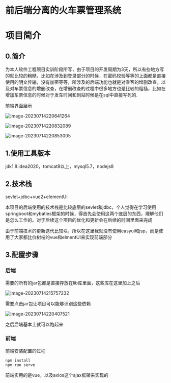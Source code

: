 # 前后端分离的火车票管理系统
# 项目简介

## 0.简介

为本人软件工程项目实训阶段所写，由于项目的开发周期为3天，所以有些地方写的就比较的粗糙，比如在涉及到登录部分的时候，在密码校验等等的上面都是直接使用的明文传输，没有加密等等，所涉及的后端功能也就是对乘客的增删改查，以及对车票信息的增删改查，在增删改查的过程中很多地方也是比较的粗糙，比如在增加车票信息的时候对于发车时间和到站时候是在sql中直接写死的.

前端界面展示

![image-20230714220641264](C:\我的学习项目\TicketMangement\img\image-20230714220641264.png)

![image-20230714220832089](C:\我的学习项目\TicketMangement\img\image-20230714220832089.png)

![image-20230714220853005](C:\我的学习项目\TicketMangement\img\image-20230714220853005.png)





## 1.使用工具版本

jdk1.8.idea2020，tomcat8以上，mysql5.7，nodejs8

## 2.技术栈

sevlet+jdbc+vue2+elementUI

本项目的后端使用的技术栈是比较底层的sevlet和jdbc，个人觉得在学习使用springboot和mybaties框架的时候，得首先会使用这两个底层的东西，理解他们是怎么工作的。对于后续这个项目的优化和更新会在后续的时间里面来完成

由于前端技术的更新迭代比较块，所以在这里我就没有使用easyui和jsp，而是使用了大家都比价树枝的vue和elmentUI来实现前端部分

## 3.配置步骤

### 后端

需要的所有的jar包都是直接存放在lib库里面，这些库在这里加上之后

![image-20230714215757232](C:\我的学习项目\TicketMangement\img\image-20230714215757232.png)



需要点击jar包让项目可以能够识别这些依赖

![image-20230714220407521](C:\我的学习项目\TicketMangement\img\image-20230714220407521.png)



之后后端基本上就可以跑起来

### 前端

前端安装配置的过程

```
npm install
npm run serve
```

前端实用的是vue，以及axios这个ajax框架来实现的



